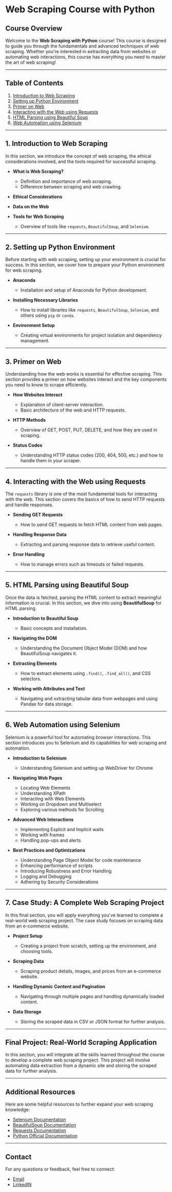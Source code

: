 # Web Scraping Course with Python

## Course Overview

Welcome to the **Web Scraping with Python** course! This course is designed to guide you through the fundamentals and advanced techniques of web scraping. Whether you're interested in extracting data from websites or automating web interactions, this course has everything you need to master the art of web scraping!

---

## Table of Contents

1. [Introduction to Web Scraping](1.%20Introduction%20to%20Web%20Scraping/)
2. [Setting up Python Environment](2.%20Setting%20Up%20Python%20Environment/)
3. [Primer on Web](3.%20Primer%20on%20Web/)
4. [Interacting with the Web using Requests](4.%Requests/)
5. [HTML Parsing using Beautiful Soup](5.%20Beautiful%20Soup/)
6. [Web Automation using Selenium](6.%20Selenium/)

---

## 1. Introduction to Web Scraping

In this section, we introduce the concept of web scraping, the ethical considerations involved, and the tools required for successful scraping.

- **What is Web Scraping?**
  - Definition and importance of web scraping.
  - Difference between scraping and web crawling.
  
- **Ethical Considerations**

- **Data on the Web**

- **Tools for Web Scraping**
  - Overview of tools like `requests`, `BeautifulSoup`, and `Selenium`.

---

## 2. Setting up Python Environment

Before starting with web scraping, setting up your environment is crucial for success. In this section, we cover how to prepare your Python environment for web scraping.

- **Anaconda**
  - Installation and setup of Anaconda for Python development.
  
- **Installing Necessary Libraries**
  - How to install libraries like `requests`, `BeautifulSoup`, `Selenium`, and others using `pip` or `conda`.

- **Environment Setup**
  - Creating virtual environments for project isolation and dependency management.

---

## 3. Primer on Web

Understanding how the web works is essential for effective scraping. This section provides a primer on how websites interact and the key components you need to know to scrape efficiently.

- **How Websites Interact**
  - Explanation of client-server interaction.
  - Basic architecture of the web and HTTP requests.
  
- **HTTP Methods**
  - Overview of GET, POST, PUT, DELETE, and how they are used in scraping.
  
- **Status Codes**
  - Understanding HTTP status codes (200, 404, 500, etc.) and how to handle them in your scraper.

---

## 4. Interacting with the Web using Requests

The `requests` library is one of the most fundamental tools for interacting with the web. This section covers the basics of how to send HTTP requests and handle responses.

- **Sending GET Requests**
  - How to send GET requests to fetch HTML content from web pages.
  
- **Handling Response Data**
  - Extracting and parsing response data to retrieve useful content.

- **Error Handling**
  - How to manage errors such as timeouts or failed requests.

---

## 5. HTML Parsing using Beautiful Soup

Once the data is fetched, parsing the HTML content to extract meaningful information is crucial. In this section, we dive into using **BeautifulSoup** for HTML parsing.

- **Introduction to Beautiful Soup**
  - Basic concepts and installation.
  
- **Navigating the DOM**
  - Understanding the Document Object Model (DOM) and how BeautifulSoup navigates it.
  
- **Extracting Elements**
  - How to extract elements using `.find()`, `.find_all()`, and CSS selectors.
  
- **Working with Attributes and Text**
  - Navigating and xxtracting tabular data from webpages and using Pandas for data storage.

---

## 6. Web Automation using Selenium

Selenium is a powerful tool for automating browser interactions. This section introduces you to Selenium and its capabilities for web scraping and automation.

- **Introduction to Selenium**
  - Understanding Selenium and setting up WebDriver for Chrome
  
- **Navigating Web Pages**
  - Locating Web Elements
  - Understanding XPath
  - Interacting with Web Elements
  - Working on Dropdown and Multiselect
  - Exploring various methods for Scrolling
  
- **Advanced Web Interactions**
  - Implementing Explicit and Implicit waits
  - Working with frames
  - Handling pop-ups and alerts
  
- **Best Practices and Optimizations**
  - Understanding Page Object Model for code maintenance
  - Enhancing performance of scripts
  - Introducing Robustness and Error Handling
  - Logging and Debugging
  - Adhering by Security Considerations

---

## 7. Case Study: A Complete Web Scraping Project

In this final section, you will apply everything you've learned to complete a real-world web scraping project. The case study focuses on scraping data from an e-commerce website.

- **Project Setup**
  - Creating a project from scratch, setting up the environment, and choosing tools.
  
- **Scraping Data**
  - Scraping product details, images, and prices from an e-commerce website.
  
- **Handling Dynamic Content and Pagination**
  - Navigating through multiple pages and handling dynamically loaded content.
  
- **Data Storage**
  - Storing the scraped data in CSV or JSON format for further analysis.

---

## Final Project: Real-World Scraping Application

In this section, you will integrate all the skills learned throughout the course to develop a complete web scraping project. This project will involve automating data extraction from a dynamic site and storing the scraped data for further analysis.

---

## Additional Resources

Here are some helpful resources to further expand your web scraping knowledge:

- [Selenium Documentation](https://www.selenium.dev/documentation/)
- [BeautifulSoup Documentation](https://www.crummy.com/software/BeautifulSoup/bs4/doc/)
- [Requests Documentation](https://requests.readthedocs.io/en/latest/)
- [Python Official Documentation](https://docs.python.org/3/)

---

## Contact

For any questions or feedback, feel free to connect:
- [Email](mailto:misbahullahsheriff@gmail.com)
- [LinkedIN](https://www.linkedin.com/in/mohammed-misbahullah-sheriff/)

